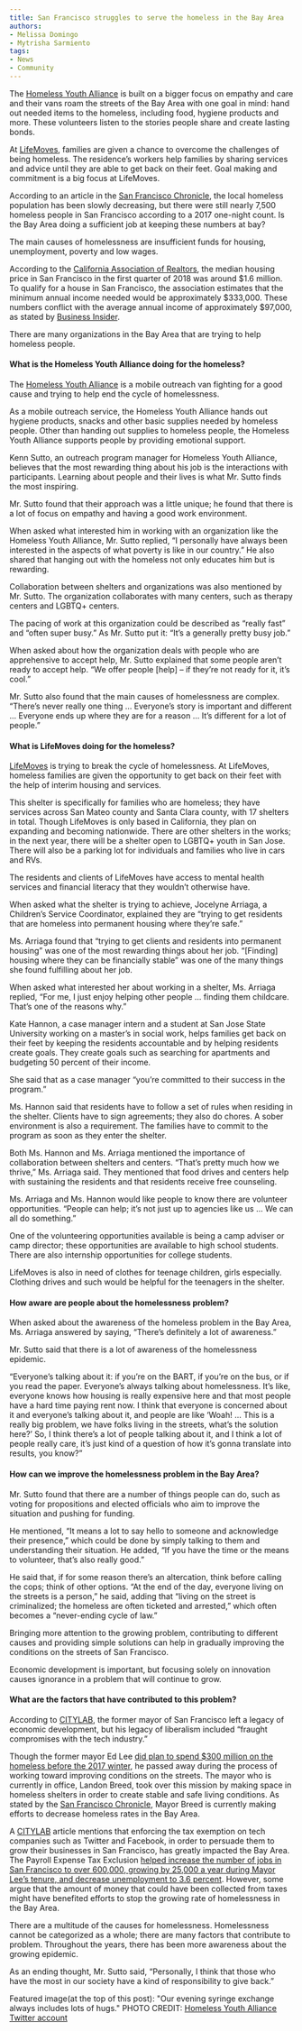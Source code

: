 ```yaml
---
title: San Francisco struggles to serve the homeless in the Bay Area
authors:
- Melissa Domingo
- Mytrisha Sarmiento
tags:
- News
- Community
---
```


The [Homeless Youth Alliance](http://www.homelessyouthalliance.org/) is built on a bigger focus on empathy and care and their vans roam the streets of the Bay Area with one goal in mind: hand out needed items to the homeless, including food, hygiene products and more. These volunteers listen to the stories people share and create lasting bonds.

At [LifeMoves](https://projects.sfchronicle.com/sf-homeless/2018-state-of-homelessness/), families are given a chance to overcome the challenges of being homeless. The residence’s workers help families by sharing services and advice until they are able to get back on their feet. Goal making and commitment is a big focus at LifeMoves.

According to an article in the [San Francisco Chronicle](https://projects.sfchronicle.com/sf-homeless/2018-state-of-homelessness/), the local homeless population has been slowly decreasing, but there were still nearly 7,500 homeless people in San Francisco according to a 2017 one-night count. Is the Bay Area doing a sufficient job at keeping these numbers at bay?

The main causes of homelessness are insufficient funds for housing, unemployment, poverty and low wages.

According to the [California Association of Realtors](https://www.car.org/aboutus/mediacenter/newsreleases/2018releases/1qtr2018hai), the median housing price in San Francisco in the first quarter of 2018 was around $1.6 million. To qualify for a house in San Francisco, the association estimates that the minimum annual income needed would be approximately $333,000. These numbers conflict with the average annual income of approximately $97,000, as stated by [Business Insider](https://www.businessinsider.com/weath-maps-cities-san-francisco-bay-area-2018-3).

There are many organizations in the Bay Area that are trying to help homeless people.

#### What is the Homeless Youth Alliance doing for the homeless?

The [Homeless Youth Alliance](http://www.homelessyouthalliance.org/) is a mobile outreach van fighting for a good cause and trying to help end the cycle of homelessness.

As a mobile outreach service, the Homeless Youth Alliance hands out hygiene products, snacks and other basic supplies needed by homeless people. Other than handing out supplies to homeless people, the Homeless Youth Alliance supports people by providing emotional support.

Kenn Sutto, an outreach program manager for Homeless Youth Alliance, believes that the most rewarding thing about his job is the interactions with participants. Learning about people and their lives is what Mr. Sutto finds the most inspiring.

Mr. Sutto found that their approach was a little unique; he found that there is a lot of focus on empathy and having a good work environment.

When asked what interested him in working with an organization like the Homeless Youth Alliance, Mr. Sutto replied, “I personally have always been interested in the aspects of what poverty is like in our country.” He also shared that hanging out with the homeless not only educates him but is rewarding.

Collaboration between shelters and organizations was also mentioned by Mr. Sutto. The organization collaborates with many centers, such as therapy centers and LGBTQ+ centers.

The pacing of work at this organization could be described as “really fast” and “often super busy.” As Mr. Sutto put it: “It’s a generally pretty busy job.”

When asked about how the organization deals with people who are apprehensive to accept help, Mr. Sutto explained that some people aren’t ready to accept help. “We offer people [help] – if they’re not ready for it, it’s cool.”

Mr. Sutto also found that the main causes of homelessness are complex. “There’s never really one thing … Everyone’s story is important and different … Everyone ends up where they are for a reason … It’s different for a lot of people.”

#### What is LifeMoves doing for the homeless?

[LifeMoves](https://lifemoves.org/) is trying to break the cycle of homelessness. At LifeMoves, homeless families are given the opportunity to get back on their feet with the help of interim housing and services.

This shelter is specifically for families who are homeless; they have services across San Mateo county and Santa Clara county, with 17 shelters in total. Though LifeMoves is only based in California, they plan on expanding and becoming nationwide. There are other shelters in the works; in the next year, there will be a shelter open to LGBTQ+ youth in San Jose. There will also be a parking lot for individuals and families who live in cars and RVs.

The residents and clients of LifeMoves have access to mental health services and financial literacy that they wouldn’t otherwise have.

When asked what the shelter is trying to achieve, Jocelyne Arriaga, a Children’s Service Coordinator, explained they are “trying to get residents that are homeless into permanent housing where they’re safe.”

Ms. Arriaga found that “trying to get clients and residents into permanent housing” was one of the most rewarding things about her job. “[Finding] housing where they can be financially stable” was one of the many things she found fulfilling about her job.

When asked what interested her about working in a shelter, Ms. Arriaga replied, “For me, I just enjoy helping other people … finding them childcare. That’s one of the reasons why.”

Kate Hannon, a case manager intern and a student at San Jose State University working on a master’s in social work, helps families get back on their feet by keeping the residents accountable and by helping residents create goals. They create goals such as searching for apartments and budgeting 50 percent of their income.

She said that as a case manager “you’re committed to their success in the program.”

Ms. Hannon said that residents have to follow a set of rules when residing in the shelter. Clients have to sign agreements; they also do chores. A sober environment is also a requirement. The families have to commit to the program as soon as they enter the shelter. 

Both Ms. Hannon and Ms. Arriaga mentioned the importance of collaboration between shelters and centers. “That’s pretty much how we thrive,” Ms. Arriaga said. They mentioned that food drives and centers help with sustaining the residents and that residents receive free counseling.

Ms. Arriaga and Ms. Hannon would like people to know there are volunteer opportunities. “People can help; it’s not just up to agencies like us … We can all do something.”

One of the volunteering opportunities available is being a camp adviser or camp director; these opportunities are available to high school students. There are also internship opportunities for college students.

LifeMoves is also in need of clothes for teenage children, girls especially. Clothing drives and such would be helpful for the teenagers in the shelter.

#### How aware are people about the homelessness problem?

When asked about the awareness of the homeless problem in the Bay Area, Ms. Arriaga answered by saying, “There’s definitely a lot of awareness.”

Mr. Sutto said that there is a lot of awareness of the homelessness epidemic.

“Everyone’s talking about it: if you’re on the BART, if you’re on the bus, or if you read the paper. Everyone’s always talking about homelessness. It’s like, everyone knows how housing is really expensive here and that most people have a hard time paying rent now. I think that everyone is concerned about it and everyone’s talking about it, and people are like ‘Woah! … This is a really big problem, we have folks living in the streets, what’s the solution here?’ So, I think there’s a lot of people talking about it, and I think a lot of people really care, it’s just kind of a question of how it’s gonna translate into results, you know?”

#### How can we improve the homelessness problem in the Bay Area?

Mr. Sutto found that there are a number of things people can do, such as voting for propositions and elected officials who aim to improve the situation and pushing for funding.

He mentioned, “It means a lot to say hello to someone and acknowledge their presence,” which could be done by simply talking to them and understanding their situation. He added, “If you have the time or the means to volunteer, that’s also really good.”

He said that, if for some reason there’s an altercation, think before calling the cops; think of other options. “At the end of the day, everyone living on the streets is a person,” he said, adding that “living on the street is criminalized; the homeless are often ticketed and arrested,” which often becomes a “never-ending cycle of law.”

Bringing more attention to the growing problem, contributing to different causes and providing simple solutions can help in gradually improving the conditions on the streets of San Francisco.

Economic development is important, but focusing solely on innovation causes ignorance in a problem that will continue to grow.

#### What are the factors that have contributed to this problem?

According to [CITYLAB](https://www.citylab.com/equity/2017/12/ed-lees-legacy/548174/), the former mayor of San Francisco left a legacy of economic development, but his legacy of liberalism included “fraught compromises with the tech industry.”

Though the former mayor Ed Lee [did plan to spend $300 million on the homeless before the 2017 winter](https://www.sfchronicle.com/aboutsfgate/article/Despite-money-and-work-homelessness-in-SF-as-bad-11242946.php), he passed away during the process of working toward improving conditions on the streets. The mayor who is currently in office, Landon Breed, took over this mission by making space in homeless shelters in order to create stable and safe living conditions. As stated by the [San Francisco Chronicle](https://www.sfchronicle.com/bayarea/article/London-Breed-expected-to-set-goal-of-adding-1-000-13279982.php), Mayor Breed is currently making efforts to decrease homeless rates in the Bay Area. 

A [CITYLAB](https://www.citylab.com/equity/2017/12/ed-lees-legacy/548174/) article mentions that enforcing the tax exemption on tech companies such as Twitter and Facebook, in order to persuade them to grow their businesses in San Francisco, has greatly impacted the Bay Area. The Payroll Expense Tax Exclusion [helped increase the number of jobs in San Francisco to over 600,000, growing by 25,000 a year during Mayor Lee’s tenure, and decrease unemployment to 3.6 percent](https://www.citylab.com/equity/2017/12/ed-lees-legacy/548174/). However, some argue that the amount of money that could have been collected from taxes might have benefited efforts to stop the growing rate of homelessness in the Bay Area.

There are a multitude of the causes for homelessness. Homelessness cannot be categorized as a whole; there are many factors that contribute to problem. Throughout the years, there has been more awareness about the growing epidemic.

As an ending thought, Mr. Sutto said, “Personally, I think that those who have the most in our society have a kind of responsibility to give back.”

Featured image(at the top of this post): "Our evening syringe exchange always includes lots of hugs." PHOTO CREDIT: [Homeless Youth Alliance Twitter account](https://twitter.com/homelessyouth/status/1052473557303713793)